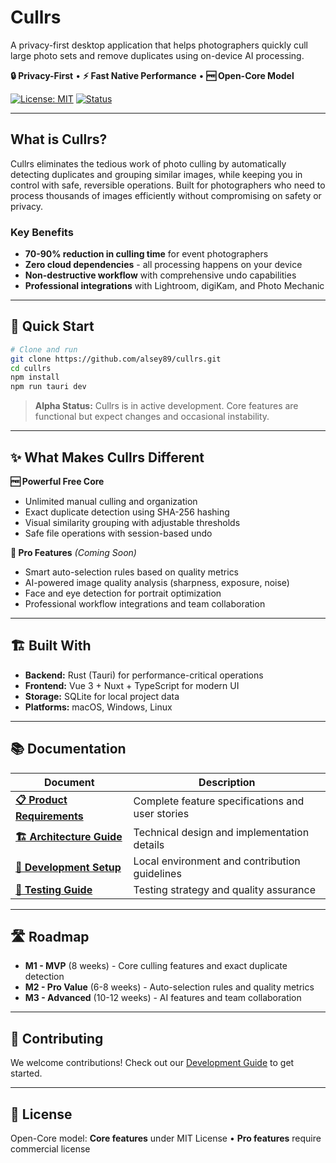 # Cullrs

A privacy-first desktop application that helps photographers quickly cull large photo sets and remove duplicates using on-device AI processing.

**🔒 Privacy-First** • **⚡ Fast Native Performance** • **🆓 Open-Core Model**

[![License: MIT](https://img.shields.io/badge/License-MIT-yellow.svg)](https://opensource.org/licenses/MIT)
[![Status](https://img.shields.io/badge/Status-Alpha-orange.svg)]()

---

## What is Cullrs?

Cullrs eliminates the tedious work of photo culling by automatically detecting duplicates and grouping similar images, while keeping you in control with safe, reversible operations. Built for photographers who need to process thousands of images efficiently without compromising on safety or privacy.

### Key Benefits

- **70-90% reduction in culling time** for event photographers
- **Zero cloud dependencies** - all processing happens on your device
- **Non-destructive workflow** with comprehensive undo capabilities
- **Professional integrations** with Lightroom, digiKam, and Photo Mechanic

---

## 🚀 Quick Start

```bash
# Clone and run
git clone https://github.com/alsey89/cullrs.git
cd cullrs
npm install
npm run tauri dev
```

> **Alpha Status:** Cullrs is in active development. Core features are functional but expect changes and occasional instability.

---

## ✨ What Makes Cullrs Different

**🆓 Powerful Free Core**

- Unlimited manual culling and organization
- Exact duplicate detection using SHA-256 hashing
- Visual similarity grouping with adjustable thresholds
- Safe file operations with session-based undo

**💎 Pro Features** _(Coming Soon)_

- Smart auto-selection rules based on quality metrics
- AI-powered image quality analysis (sharpness, exposure, noise)
- Face and eye detection for portrait optimization
- Professional workflow integrations and team collaboration

---

## 🏗️ Built With

- **Backend:** Rust (Tauri) for performance-critical operations
- **Frontend:** Vue 3 + Nuxt + TypeScript for modern UI
- **Storage:** SQLite for local project data
- **Platforms:** macOS, Windows, Linux

---

## 📚 Documentation

| Document                                          | Description                                      |
| ------------------------------------------------- | ------------------------------------------------ |
| **[📋 Product Requirements](docs/PRD.md)**        | Complete feature specifications and user stories |
| **[🏗️ Architecture Guide](docs/ARCHITECTURE.md)** | Technical design and implementation details      |
| **[🚧 Development Setup](docs/DEVELOPMENT.md)**   | Local environment and contribution guidelines    |
| **[🧪 Testing Guide](docs/TESTING.md)**           | Testing strategy and quality assurance           |

---

## 🛣️ Roadmap

- **M1 - MVP** (8 weeks) - Core culling features and exact duplicate detection
- **M2 - Pro Value** (6-8 weeks) - Auto-selection rules and quality metrics
- **M3 - Advanced** (10-12 weeks) - AI features and team collaboration

---

## 🤝 Contributing

We welcome contributions! Check out our [Development Guide](docs/DEVELOPMENT.md) to get started.

---

## 📄 License

Open-Core model: **Core features** under MIT License • **Pro features** require commercial license

